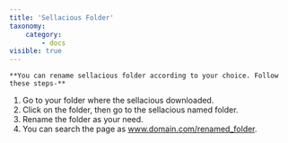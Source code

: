 ```yaml
---
title: 'Sellacious Folder'
taxonomy:
    category:
        - docs
visible: true
---
```


	**You can rename sellacious folder according to your choice. Follow these steps-**

1. Go to your folder where the sellacious downloaded.
2. Click on the folder, then go to the sellacious named folder.
3. Rename the folder as your need.
4. You can search the page as www.domain.com/renamed_folder.
